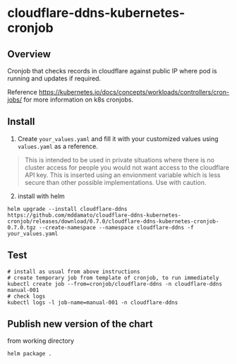# cloudflare-ddns-kubernetes-cronjob

## Overview

Cronjob that checks records in cloudflare against public IP where pod is running and updates if required.

Reference <https://kubernetes.io/docs/concepts/workloads/controllers/cron-jobs/> for more information on k8s cronjobs.


## Install

1. Create `your_values.yaml` and fill it with your customized values using `values.yaml` as a reference.

> This is intended to be used in private situations where there is no cluster access for people you would not want access to the cloudflare API key. This is inserted using an envionment variable which is less secure than other possible implementations. Use with caution. 

2. install with helm

```
helm upgrade --install cloudflare-ddns https://github.com/mddamato/cloudflare-ddns-kubernetes-cronjob/releases/download/0.7.0/cloudflare-ddns-kubernetes-cronjob-0.7.0.tgz --create-namespace --namespace cloudflare-ddns -f your_values.yaml
```

## Test

```
# install as usual from above instructions
# create temporary job from template of cronjob, to run immediately
kubectl create job --from=cronjob/cloudflare-ddns -n cloudflare-ddns manual-001
# check logs
kubectl logs -l job-name=manual-001 -n cloudflare-ddns
```

## Publish new version of the chart

from working directory

```
helm package .
```